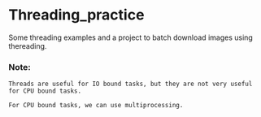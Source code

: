# Threading_practice

Some threading examples and a project to batch download images using thereading.

### Note: 
    Threads are useful for IO bound tasks, but they are not very useful for CPU bound tasks.

    For CPU bound tasks, we can use multiprocessing.